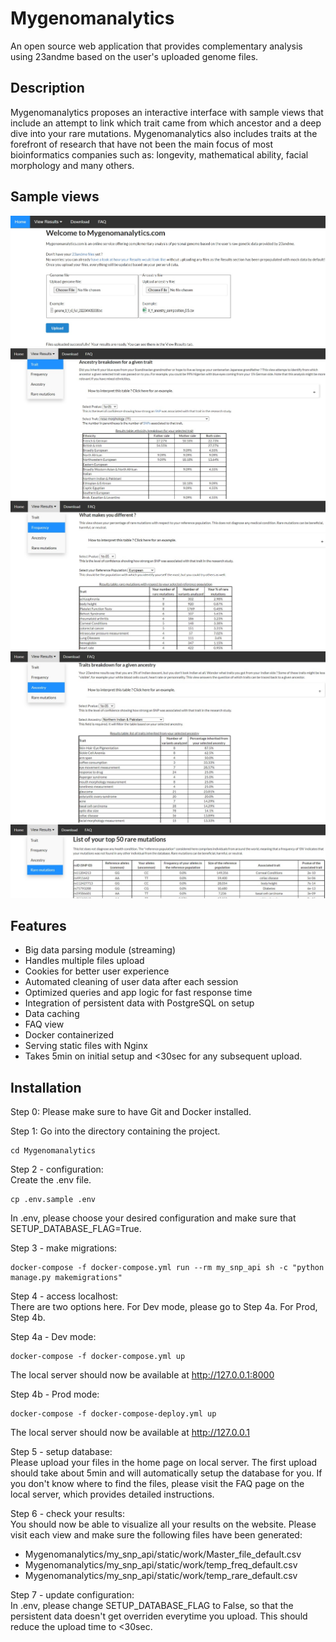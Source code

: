 # Mygenomanalytics
An open source web application that provides complementary analysis using 23andme based on the user's uploaded genome files.

## Description
Mygenomanalytics proposes an interactive interface with sample views that include an attempt to link which trait came from which ancestor and a deep dive into your rare mutations. Mygenomanalytics also includes traits at the forefront of research that have not been the main focus of most bioinformatics companies such as: longevity, mathematical ability, facial morphology and many others.

## Sample views
![View0](https://github.com/jlemeilleur/Mygenomanalytics/blob/main/my_snp_api/static/images/ReadmeExample0.jpg)
![View1](https://github.com/jlemeilleur/Mygenomanalytics/blob/main/my_snp_api/static/images/ReadmeExample1.jpg)
![View2](https://github.com/jlemeilleur/Mygenomanalytics/blob/main/my_snp_api/static/images/ReadmeExample2.jpg)
![View3](https://github.com/jlemeilleur/Mygenomanalytics/blob/main/my_snp_api/static/images/ReadmeExample3.jpg)
![View4](https://github.com/jlemeilleur/Mygenomanalytics/blob/main/my_snp_api/static/images/ReadmeExample4.jpg)

## Features
* Big data parsing module (streaming)
* Handles multiple files upload
* Cookies for better user experience
* Automated cleaning of user data after each session
* Optimized queries and app logic for fast response time
* Integration of persistent data with PostgreSQL on setup
* Data caching
* FAQ view
* Docker containerized
* Serving static files with Nginx
* Takes 5min on initial setup and <30sec for any subsequent upload.

## Installation

Step 0:
Please make sure to have Git and Docker installed.

Step 1:
Go into the directory containing the project.
```
cd Mygenomanalytics
```

Step 2 - configuration:<br />
Create the .env file.
```
cp .env.sample .env
```
In .env, please choose your desired configuration and make sure that SETUP_DATABASE_FLAG=True.

Step 3 - make migrations:
```
docker-compose -f docker-compose.yml run --rm my_snp_api sh -c "python manage.py makemigrations"
```

Step 4 - access localhost:<br />
There are two options here. For Dev mode, please go to Step 4a. For Prod, Step 4b.

Step 4a - Dev mode:
```
docker-compose -f docker-compose.yml up
```
The local server should now be available at http://127.0.0.1:8000

Step 4b - Prod mode:
```
docker-compose -f docker-compose-deploy.yml up
```
The local server should now be available at http://127.0.0.1

Step 5 - setup database:<br />
Please upload your files in the home page on local server. The first upload should take about 5min and will automatically setup the database for you. If you don't know where to find the files, please visit the FAQ page on the local server, which provides detailed instructions.

Step 6 - check your results:<br />
You should now be able to visualize all your results on the website. Please visit each view and make sure the following files have been generated:
* Mygenomanalytics/my_snp_api/static/work/Master_file_default.csv
* Mygenomanalytics/my_snp_api/static/work/temp_freq_default.csv
* Mygenomanalytics/my_snp_api/static/work/temp_rare_default.csv

Step 7 - update configuration:<br />
In .env, please change SETUP_DATABASE_FLAG to False, so that the persistent data doesn't get overriden everytime you upload. This should reduce the upload time to <30sec.











